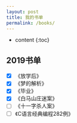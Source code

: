 ```yaml
---
layout: post
title: 我的书单
permalink: /books/
---
```


* content
{:toc}


2019书单
-----------------------------------------------------------------

- [x] 《放学后》
- [x] 《梦的解析》
- [x] 《毕业》
- [x] 《白马山庄迷案》
- [ ] 《十一字杀人案》
- [ ] 《C语言经典编程282例》

